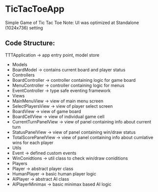 # TicTacToeApp

Simple Game of Tic Tac Toe
Note: UI was optimized at Standalone (1024x736) setting

Code Structure:
---
TTTApplication -> app entry point, model store
* Models
 * BoardModel -> contains current board and player status
* Controllers
 * BoardController -> controller containing logic for game board
 * MenuController -> controller containing logic for menus
 * EventController -> type safe eventing framework
* Views
 * MainMenuView -> view of main menu screen
 * SelectPlayersView -> view of player select screen
 * BoardView -> view of game board
 * BoardCellView -> view of individual game cell
 * CurrentTurnPanelView -> view of panel containing info about current turn
 * StatusPanelView -> view of panel containing win/draw status
 * TotalScorePanelView -> view of panel containing info about cumlative wins for each player
* Utils
 * Event -> defined custom events
 * WinConidtions -> util class to check win/draw coniditions
* Players
 * Player -> abstract player class
 * HumanPlayer -> basic human player logic
 * AIPlayer -> abstract AI class
 * AIPlayerMinimax -> basic minimax based AI logic
